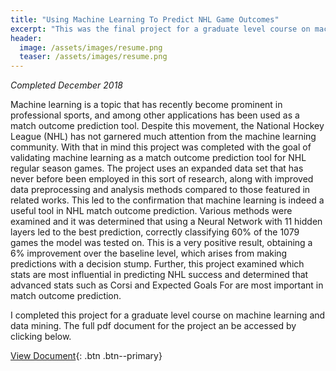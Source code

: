 ```yaml
---
title: "Using Machine Learning To Predict NHL Game Outcomes"
excerpt: "This was the final project for a graduate level course on machine learning and data mining."
header:
  image: /assets/images/resume.png
  teaser: /assets/images/resume.png
---
```

*Completed December 2018*

Machine learning is a topic that has recently become prominent in professional sports, and among other applications has been used as a match outcome prediction tool. Despite this movement, the National Hockey League (NHL) has not garnered much attention from the machine learning community. With that in mind this project was completed with the goal of validating machine learning as a match outcome prediction tool for NHL regular season games. The project uses an expanded data set that has never before been employed in this sort of research, along with improved data preprocessing and analysis methods compared to those featured in related works. This led to the confirmation that machine learning is indeed a useful tool in NHL match outcome prediction. Various methods were examined and it was determined that using a Neural Network with 11 hidden layers led to the best prediction, correctly classifying 60% of the 1079 games the model was tested on. This is a very positive result, obtaining a 6% improvement over the baseline level, which arises from making predictions with a decision stump. Further, this project examined which stats are most influential in predicting NHL success and determined that advanced stats such as Corsi and Expected Goals For are most important in match outcome prediction.

I completed this project for a graduate level course on machine learning and data mining. The full pdf document for the project an be accessed by clicking below.

[View Document](/projects/JacobMorrison_UsingMLToPredictNHL.pdf){: .btn .btn--primary}